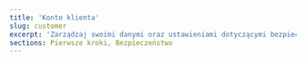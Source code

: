 ```yaml
---
title: 'Konto klienta'
slug: customer
excerpt: 'Zarządzaj swoimi danymi oraz ustawieniami dotyczącymi bezpieczeństwa'
sections: Pierwsze kroki, Bezpieczeństwo
---
```



